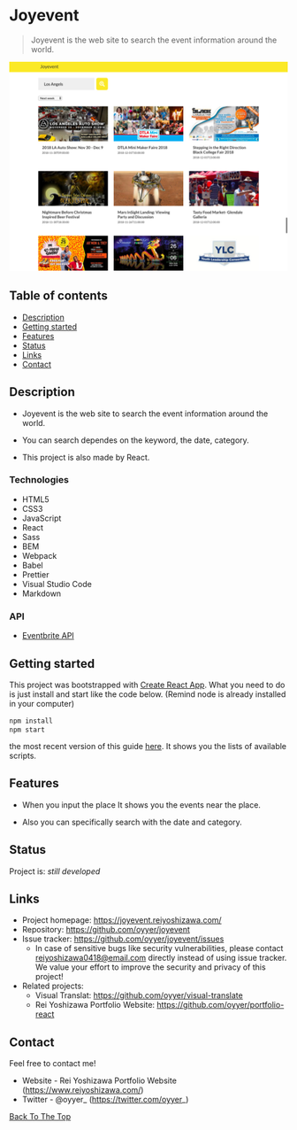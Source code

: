 # Joyevent

> Joyevent is the web site to search the event information around the world.

![Example screenshot](./src/assets/project_example02.jpg)

## Table of contents

- [Description](#Description)
- [Getting started](#Getting-started)
- [Features](#Features)
- [Status](#Status)
- [Links](#Links)
- [Contact](#Contact)

## Description

- Joyevent is the web site to search the event information around the world.

- You can search dependes on the keyword, the date, category.

- This project is also made by React.

### Technologies

- HTML5
- CSS3
- JavaScript
- React
- Sass
- BEM
- Webpack
- Babel
- Prettier
- Visual Studio Code
- Markdown

### API

- [Eventbrite API](https://www.eventbrite.com/developer/v3/)

## Getting started

This project was bootstrapped with [Create React App](https://github.com/facebook/create-react-app). What you need to do is just install and start like the code below.
(Remind node is already installed in your computer)

```shell
npm install
npm start
```

the most recent version of this guide [here](https://github.com/facebook/create-react-app/blob/master/packages/react-scripts/template/README.md). It shows you the lists of available scripts.

## Features

- When you input the place It shows you the events near the place.

- Also you can specifically search with the date and category.

## Status

Project is: _still developed_

## Links

- Project homepage: https://joyevent.reiyoshizawa.com/
- Repository: https://github.com/oyyer/joyevent
- Issue tracker: https://github.com/oyyer/joyevent/issues
  - In case of sensitive bugs like security vulnerabilities, please contact
    reiyoshizawa0418@email.com directly instead of using issue tracker. We value your effort
    to improve the security and privacy of this project!
- Related projects:
  - Visual Translat: https://github.com/oyyer/visual-translate
  - Rei Yoshizawa Portfolio Website: https://github.com/oyyer/portfolio-react

## Contact

Feel free to contact me!

- Website - Rei Yoshizawa Portfolio Website (https://www.reiyoshizawa.com/)
- Twitter - @oyyer\_ (https://twitter.com/oyyer_)

[Back To The Top](#Joyevent)
